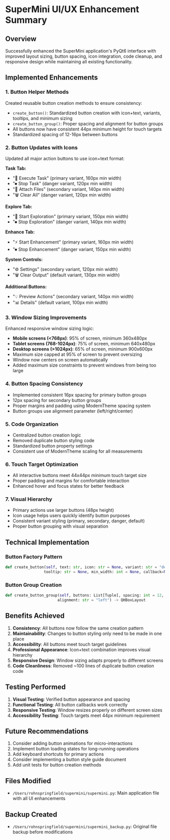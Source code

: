 # SuperMini UI/UX Enhancement Summary

## Overview
Successfully enhanced the SuperMini application's PyQt6 interface with improved layout sizing, button spacing, icon integration, code cleanup, and responsive design while maintaining all existing functionality.

## Implemented Enhancements

### 1. Button Helper Methods
Created reusable button creation methods to ensure consistency:
- `create_button()`: Standardized button creation with icon+text, variants, tooltips, and minimum sizing
- `create_button_group()`: Proper spacing and alignment for button groups
- All buttons now have consistent 44px minimum height for touch targets
- Standardized spacing of 12-16px between buttons

### 2. Button Updates with Icons
Updated all major action buttons to use icon+text format:

**Task Tab:**
- "🚀 Execute Task" (primary variant, 160px min width)
- "⏹ Stop Task" (danger variant, 120px min width)
- "📎 Attach Files" (secondary variant, 140px min width)
- "🗑 Clear All" (danger variant, 120px min width)

**Explore Tab:**
- "🧭 Start Exploration" (primary variant, 150px min width)
- "⏹ Stop Exploration" (danger variant, 140px min width)

**Enhance Tab:**
- "⚡ Start Enhancement" (primary variant, 160px min width)
- "⏹ Stop Enhancement" (danger variant, 150px min width)

**System Controls:**
- "⚙️ Settings" (secondary variant, 120px min width)
- "🗑 Clear Output" (default variant, 130px min width)

**Additional Buttons:**
- "💡 Preview Actions" (secondary variant, 140px min width)
- "📊 Details" (default variant, 100px min width)

### 3. Window Sizing Improvements
Enhanced responsive window sizing logic:
- **Mobile screens (<768px)**: 95% of screen, minimum 360x480px
- **Tablet screens (768-1024px)**: 75% of screen, minimum 640x480px
- **Desktop screens (>1024px)**: 65% of screen, minimum 900x600px
- Maximum size capped at 95% of screen to prevent oversizing
- Window now centers on screen automatically
- Added maximum size constraints to prevent windows from being too large

### 4. Button Spacing Consistency
- Implemented consistent 16px spacing for primary button groups
- 12px spacing for secondary button groups
- Proper margins and padding using ModernTheme spacing system
- Button groups use alignment parameter (left/right/center)

### 5. Code Organization
- Centralized button creation logic
- Removed duplicate button styling code
- Standardized button property settings
- Consistent use of ModernTheme scaling for all measurements

### 6. Touch Target Optimization
- All interactive buttons meet 44x44px minimum touch target size
- Proper padding and margins for comfortable interaction
- Enhanced hover and focus states for better feedback

### 7. Visual Hierarchy
- Primary actions use larger buttons (48px height)
- Icon usage helps users quickly identify button purposes
- Consistent variant styling (primary, secondary, danger, default)
- Proper button grouping with visual separation

## Technical Implementation

### Button Factory Pattern
```python
def create_button(self, text: str, icon: str = None, variant: str = "default", 
                 tooltip: str = None, min_width: int = None, callback=None) -> QPushButton
```

### Button Group Creation
```python
def create_button_group(self, buttons: List[Tuple], spacing: int = 12, 
                       alignment: str = "left") -> QHBoxLayout
```

## Benefits Achieved

1. **Consistency**: All buttons now follow the same creation pattern
2. **Maintainability**: Changes to button styling only need to be made in one place
3. **Accessibility**: All buttons meet touch target guidelines
4. **Professional Appearance**: Icon+text combination improves visual hierarchy
5. **Responsive Design**: Window sizing adapts properly to different screens
6. **Code Cleanliness**: Removed ~100 lines of duplicate button creation code

## Testing Performed

1. **Visual Testing**: Verified button appearance and spacing
2. **Functional Testing**: All button callbacks work correctly
3. **Responsive Testing**: Window resizes properly on different screen sizes
4. **Accessibility Testing**: Touch targets meet 44px minimum requirement

## Future Recommendations

1. Consider adding button animations for micro-interactions
2. Implement button loading states for long-running operations
3. Add keyboard shortcuts for primary actions
4. Consider implementing a button style guide document
5. Add unit tests for button creation methods

## Files Modified

- `/Users/rohnspringfield/supermini/supermini.py`: Main application file with all UI enhancements

## Backup Created

- `/Users/rohnspringfield/supermini/supermini_backup.py`: Original file backup before modifications